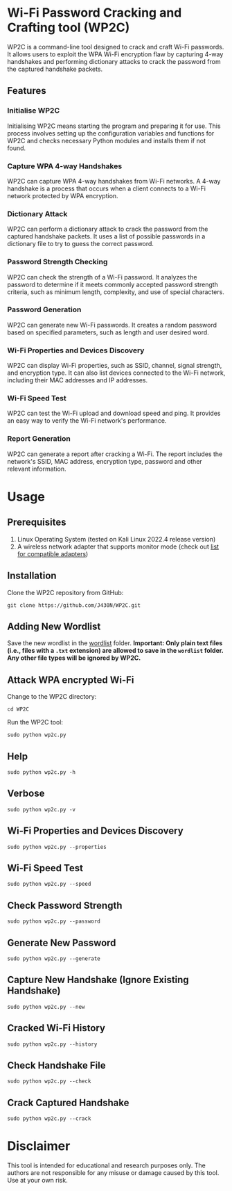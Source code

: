 # Wi-Fi Password Cracking and Crafting tool (WP2C)
WP2C is a command-line tool designed to crack and craft Wi-Fi passwords. It allows users to exploit the WPA Wi-Fi encryption flaw by capturing 4-way handshakes and performing dictionary attacks to crack the password from the captured handshake packets. 

## Features

### Initialise WP2C
Initialising WP2C means starting the program and preparing it for use. This process involves setting up the configuration variables and functions for WP2C and checks necessary Python modules and installs them if not found.

### Capture WPA 4-way Handshakes
WP2C can capture WPA 4-way handshakes from Wi-Fi networks. A 4-way handshake is a process that occurs when a client connects to a Wi-Fi network protected by WPA encryption.

### Dictionary Attack
WP2C can perform a dictionary attack to crack the password from the captured handshake packets. It uses a list of possible passwords in a dictionary file to try to guess the correct password.

### Password Strength Checking
WP2C can check the strength of a Wi-Fi password. It analyzes the password to determine if it meets commonly accepted password strength criteria, such as minimum length, complexity, and use of special characters.

### Password Generation
WP2C can generate new Wi-Fi passwords. It creates a random password based on specified parameters, such as length and user desired word.

### Wi-Fi Properties and Devices Discovery
WP2C can display Wi-Fi properties, such as SSID, channel, signal strength, and encryption type. It can also list devices connected to the Wi-Fi network, including their MAC addresses and IP addresses.

### Wi-Fi Speed Test
WP2C can test the Wi-Fi upload and download speed and ping. It provides an easy way to verify the Wi-Fi network's performance.

### Report Generation
WP2C can generate a report after cracking a Wi-Fi. The report includes the network's SSID, MAC address, encryption type, password and other relevant information.


# Usage
## Prerequisites
1. Linux Operating System (tested on Kali Linux 2022.4 release version)
2. A wireless network adapter that supports monitor mode (check out [list for compatible adapters](https://deviwiki.com/wiki/List_of_Wireless_Adapters_That_Support_Monitor_Mode_and_Packet_Injection))

## Installation
Clone the WP2C repository from GitHub:

```
git clone https://github.com/J430N/WP2C.git
```

## Adding New Wordlist
Save the new wordlist in the [wordlist](https://github.com/J430N/WP2C/tree/master/wordlist) folder.
**Important: Only plain text files (i.e., files with a `.txt` extension) are allowed to save in the `wordlist` folder. Any other file types will be ignored by WP2C.**

## Attack WPA encrypted Wi-Fi
Change to the WP2C directory:
```
cd WP2C
```
Run the WP2C tool:
```
sudo python wp2c.py
```

## Help
```
sudo python wp2c.py -h
```

## Verbose
```
sudo python wp2c.py -v
```

## Wi-Fi Properties and Devices Discovery
```
sudo python wp2c.py --properties
```

## Wi-Fi Speed Test
```
sudo python wp2c.py --speed
```

## Check Password Strength
```
sudo python wp2c.py --password
```

## Generate New Password
```
sudo python wp2c.py --generate
```

## Capture New Handshake (Ignore Existing Handshake)
```
sudo python wp2c.py --new
```

## Cracked Wi-Fi History
```
sudo python wp2c.py --history
```

## Check Handshake File
```
sudo python wp2c.py --check
```
## Crack Captured Handshake
```
sudo python wp2c.py --crack
```

# Disclaimer
This tool is intended for educational and research purposes only. The authors are not responsible for any misuse or damage caused by this tool. Use at your own risk.
